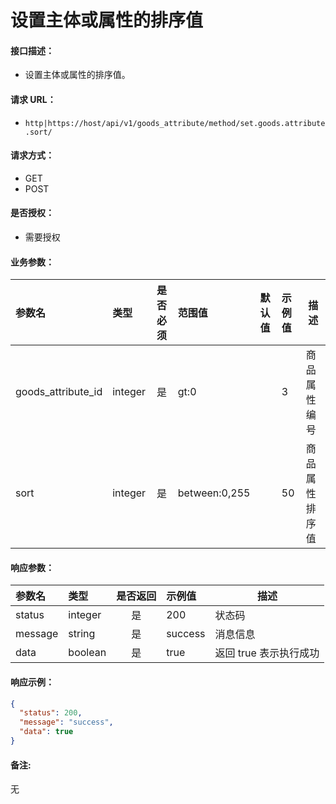 # 设置主体或属性的排序值

#### 接口描述：
- 设置主体或属性的排序值。

#### 请求 URL：
- `http|https://host/api/v1/goods_attribute/method/set.goods.attribute.sort/`

#### 请求方式：
- GET
- POST

#### 是否授权：
- 需要授权

#### 业务参数：
|参数名|类型|是否必须|范围值|默认值|示例值|描述|
|:----|:---|:---:|:-----|:-----|:-----|-----|
|goods_attribute_id |integer |是 |gt:0 | |3 |商品属性编号 |
|sort |integer |是 |between:0,255 | |50 |商品属性排序值 |

#### 响应参数：
|参数名|类型|是否返回|示例值|描述|
|:-----|:-----|:---:|:-----|-----|
|status |integer |是 |200 |状态码 |
|message |string |是 |success |消息信息 |
|data |boolean |是 |true |返回 true 表示执行成功 |

#### 响应示例：
```json
{
  "status": 200,
  "message": "success",
  "data": true
}
```

#### 备注:
无